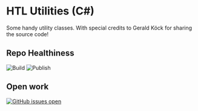 # HTL Utilities (C#)

Some handy utility classes.
With special credits to Gerald Köck for sharing the source code!

## Repo Healthiness

![Build](https://github.com/jfuerlinger/htl-utils/workflows/Build/badge.svg)
![Publish](https://github.com/jfuerlinger/htl-utils/workflows/Publish/badge.svg)

## Open work

[![GitHub issues open](https://img.shields.io/github/issues/network-tools/shconfparser.svg)](https://github.com/network-tools/shconfparser/issues)
